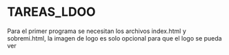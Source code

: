 # TAREAS_LDOO
Para el primer programa se necesitan los archivos index.html y sobremi.html,
 la imagen de logo es solo opcional para que el logo se pueda ver
